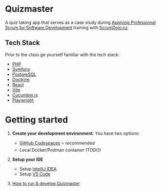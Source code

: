 # Quizmaster

A quiz taking app that serves as a case study during
[Applying Professional Scrum for Software Development](https://scrumdojo.cz/aps-sd)
training with [ScrumDojo.cz](https://scrumdojo.cz).

## Tech Stack

Prior to the class ge yourself familiar with the tech stack:

- [PHP](https://php.net)
- [Symfony](https://gradle.org/)
- [PostgreSQL](https://symfony.com/)
- [Doctrine](https://www.doctrine-project.org/)
- [React](https://react.dev/)
- [Vite](https://vitejs.dev/)
- [Cucumber.js](https://cucumber.io/docs/guides/)
- [Playwright](https://playwright.dev/)

# Getting started

1. **Create your development environment**. You have two options:

    - [GitHub Codespaces](docs/dev-environment/dev-env-codespaces.md) ⭐ recommended
    - Local Docker/Podman container (TODO)

2. **Setup your IDE**

    - Setup [IntelliJ IDEA](docs/dev-environment/setup-intellij.md)
    - Setup [VS Code](docs/dev-environment/setup-vscode.md)

3. [How to run & develop Quizmaster](docs/dev-environment/how-to-develop.md)
